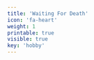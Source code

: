 ```yaml
---
title: 'Waiting For Death'
icon: 'fa-heart'
weight: 1
printable: true
visible: true
key: 'hobby'
---
```


